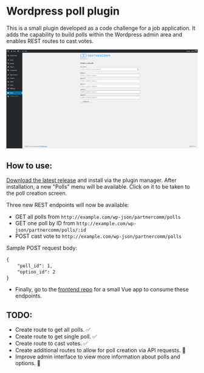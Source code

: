 # Wordpress poll plugin

This is a small plugin developed as a code challenge for a job application. It adds the capability to build polls within the Wordpress admin area and enables REST routes to cast votes.

![screenshot](assets/images/backend.png)

## How to use:

[Download the latest release](https://github.com/ThatJohn/pc-wp-polls/releases/tag/v1.0) and install via the plugin manager. After installation, a new "Polls" menu will be available. Click on it to be taken to the poll creation screen.

Three new REST endpoints will now be available:

-   GET all polls from `http://example.com/wp-json/partnercomm/polls`
-   GET one poll by ID from `http://example.com/wp-json/partnercomm/polls/:id`
-   POST cast vote to `http://example.com/wp-json/partnercomm/polls`

Sample POST request body:

```
{
    "poll_id": 1,
    "option_id": 2
}
```

-   Finally, go to the [frontend repo](https://github.com/ThatJohn/wp-polls-frontend) for a small Vue app to consume these endpoints.

## TODO:

-   Create route to get all polls. ✅
-   Create route to get single poll. ✅
-   Create route to cast votes. ✅
-   Create additional routes to allow for poll creation via API requests. 🚧
-   Improve admin interface to view more information about polls and options. 🚧
